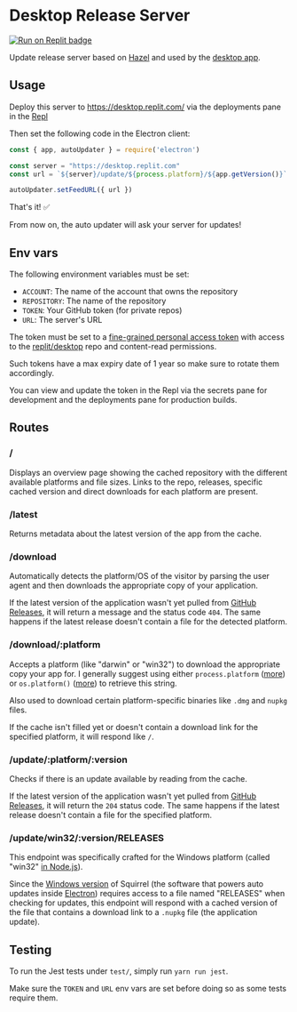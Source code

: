 # Desktop Release Server

<span><a href="https://replit.com/@util/desktop-releases" title="Run on Replit badge"><img src="https://replit.com/badge/github/replit/desktop-releases" alt="Run on Replit badge" /></a></span>

Update release server based on [Hazel](https://github.com/vercel/hazel) and used by the [desktop app](https://github.com/replit/desktop).

## Usage

Deploy this server to https://desktop.replit.com/ via the deployments pane in the [Repl](https://replit.com/@util/desktop-releases)

Then set the following code in the Electron client:

```js
const { app, autoUpdater } = require('electron')

const server = "https://desktop.replit.com"
const url = `${server}/update/${process.platform}/${app.getVersion()}`

autoUpdater.setFeedURL({ url })
```

That's it! :white_check_mark:

From now on, the auto updater will ask your server for updates!

## Env vars

The following environment variables must be set:

- `ACCOUNT`: The name of the account that owns the repository 
- `REPOSITORY`: The name of the repository
- `TOKEN`: Your GitHub token (for private repos)
- `URL`: The server's URL

The token must be set to a [fine-grained personal access token](https://github.com/settings/tokens?type=beta) with access to the [replit/desktop](https://github.com/replit/desktop) repo and content-read permissions.

Such tokens have a max expiry date of 1 year so make sure to rotate them accordingly.

You can view and update the token in the Repl via the secrets pane for development and the deployments pane for production builds.

## Routes

### /

Displays an overview page showing the cached repository with the different available platforms and file sizes. Links to the repo, releases, specific cached version and direct downloads for each platform are present.

### /latest

Returns metadata about the latest version of the app from the cache.

### /download

Automatically detects the platform/OS of the visitor by parsing the user agent and then downloads the appropriate copy of your application.

If the latest version of the application wasn't yet pulled from [GitHub Releases](https://help.github.com/articles/creating-releases/), it will return a message and the status code `404`. The same happens if the latest release doesn't contain a file for the detected platform.

### /download/:platform

Accepts a platform (like "darwin" or "win32") to download the appropriate copy your app for. I generally suggest using either `process.platform` ([more](https://nodejs.org/api/process.html#process_process_platform)) or `os.platform()` ([more](https://nodejs.org/api/os.html#os_os_platform)) to retrieve this string.

Also used to download certain platform-specific binaries like `.dmg` and `nupkg` files.

If the cache isn't filled yet or doesn't contain a download link for the specified platform, it will respond like `/`.

### /update/:platform/:version

Checks if there is an update available by reading from the cache.

If the latest version of the application wasn't yet pulled from [GitHub Releases](https://help.github.com/articles/creating-releases/), it will return the `204` status code. The same happens if the latest release doesn't contain a file for the specified platform.

### /update/win32/:version/RELEASES

This endpoint was specifically crafted for the Windows platform (called "win32" [in Node.js](https://nodejs.org/api/process.html#process_process_platform)).

Since the [Windows version](https://github.com/Squirrel/Squirrel.Windows) of Squirrel (the software that powers auto updates inside [Electron](https://www.electronjs.org)) requires access to a file named "RELEASES" when checking for updates, this endpoint will respond with a cached version of the file that contains a download link to a `.nupkg` file (the application update).

## Testing

To run the Jest tests under `test/`, simply run `yarn run jest`.

Make sure the `TOKEN` and `URL` env vars are set before doing so as some tests require them.